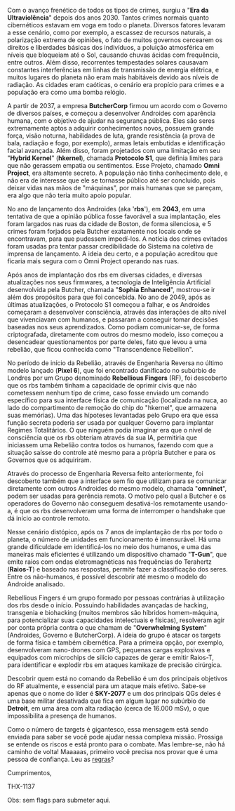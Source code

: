 
Com o avanço frenético de todos os tipos de crimes, surgiu a "**Era da Ultraviolência**" depois dos anos 2030. Tantos crimes normais quanto cibernéticos estavam em voga em todo o planeta. Diversos fatores levaram a esse cenário, como por exemplo, a escassez de recursos naturais, a polarização extrema de opiniões, o fato de muitos governos cercearem os direitos e liberdades básicas dos indivíduos, a poluição atmosférica em níveis que bloqueiam até o Sol, causando chuvas ácidas com frequência, entre outros. Além disso, recorrentes tempestades solares causavam constantes interferências em linhas de transmissão de energia elétrica, e muitos lugares do planeta não eram mais habitáveis devido aos níveis de radiação. As cidades eram caóticas, o cenário era propício para crimes e a população era como uma bomba relógio.

A partir de 2037, a empresa **ButcherCorp** firmou um acordo com o Governo de diversos países, e começou a desenvolver Androides com aparência humana, com o objetivo de ajudar na segurança pública. Eles são seres extremamente aptos a adquirir conhecimentos novos, possuem grande força, visão noturna, habilidades de luta, grande resistência (a prova de bala, radiação e fogo, por exemplo), armas letais embutidas e identificação facial avançada. Além disso, foram projetados com uma limitação em seu "**Hybrid Kernel**" (**hkernel**), chamada **Protocolo S1**, que definia limites para que não gerassem empatia ou sentimentos. Esse Projeto, chamado **Omni Project**, era altamente secreto. A população não tinha conhecimento dele, e não era de interesse que ele se tornasse público até ser concluído, pois deixar vidas nas mãos de "máquinas", por mais humanas que se pareçam, era algo que não teria muito apoio popular.

No ano de lançamento dos Androides (aka '**rbs**'), em **2043**, em uma tentativa de que a opinião pública fosse favorável a sua implantação, eles foram largados nas ruas da cidade de Boston, de forma silenciosa, e 5 crimes foram forjados pela Butcher exatamente nos locais onde se encontravam, para que pudessem impedí-los. A notícia dos crimes evitados foram usadas pra tentar passar credibilidade do Sistema na coletiva de imprensa de lançamento. A ideia deu certo, e a população acreditou que ficaria mais segura com o Omni Project operando nas ruas.

Após anos de implantação dos rbs em diversas cidades, e diversas atualizações nos seus firmwares, a tecnologia de Inteligência Artificial desenvolvida pela Butcher, chamada "**Sophia Enhanced**", mostrou-se ir além dos propósitos para que foi concebida. No ano de 2049, após as últimas atualizações, o Protocolo S1 começou a falhar, e os Androides começaram a desenvolver consciência, através das interações de alto nível que vivenciavam com humanos, e passaram a conseguir tomar decisões baseadas nos seus aprendizados. Como podiam comunicar-se, de forma criptografada, diretamente com outros do mesmo modelo, isso começou a desencadear questionamentos por parte deles, fato que levou a uma rebelião, que ficou conhecida como "Transcendence Rebellion". 

No período de início da Rebelião, através de Engenharia Reversa no último modelo lançado (**Pixel 6**), que foi encontrado danificado no subúrbio de Londres por um Grupo denominado **Rebellious Fingers** (RF), foi descoberto que os rbs também tinham a capacidade de oprimir civis que não cometessem nenhum tipo de crime, caso fosse enviado um comando específico para sua interface física de comunicação (localizada na nuca, ao lado do compartimento de remoção do chip do "hkernel", que armazena suas memórias). Uma das hípoteses levantadas pelo Grupo era que essa função secreta poderia ser usada por qualquer Governo para implantar Regimes Totalitários. O que ninguém podia imaginar era que o nível de consciência que os rbs obteriam através da sua IA, permitiria que iniciassem uma Rebelião contra todos os humanos, fazendo com que a situação saísse do controle até mesmo para a própria Butcher e para os Governos que os adquiriram.

Através do processo de Engenharia Reversa feito anteriormente, foi descoberto também que a interface sem fio que utilizam para se comunicar diretamente com outros Androides do mesmo modelo, chamada "**omninet**", podem ser usadas para gerência remota. O motivo pelo qual a Butcher e os operadores do Governo não conseguem desativá-los remotamente usando-a, é que os rbs desenvolveram uma forma de interromper o handshake que dá início ao controle remoto.

Nesse cenário distópico, após os 7 anos de implantação de rbs por todo o planeta, o número de unidades em funcionamento é imensurável. Há uma grande dificuldade em identificá-los no meio dos humanos, e uma das maneiras mais eficientes é utilizando um dispositivo chamado "**T-Gun**", que emite raios com ondas eletromagnéticas nas frequências do Terahertz (**Raios-T**) e baseado nas respostas, permite fazer a classificação dos seres. Entre os não-humanos, é possível descobrir até mesmo o modelo do Androide analisado.

Rebellious Fingers é um grupo formado por pessoas contrárias à utilização dos rbs desde o início. Possuindo habilidades avançadas de hacking, transgenia e biohacking (muitos membros são híbridos homem-máquina, para potencializar suas capacidades intelectuais e físicas), resolveram agir por conta própria contra o que chamam de "**Overwhelming System**" (Androides, Governo e ButcherCorp). A ideia do grupo é atacar os targets de forma física e também cibernética. Para a primeira opção, por exemplo, desenvolveram nano-drones com GPS, pequenas cargas explosivas e equipados com microchips de silício capazes de gerar e emitir Raios-T, para identificar e explodir rbs em ataques kamikaze de precisão cirúrgica.

Descobrir quem está no comando da Rebelião é um dos principais objetivos do RF atualmente, e essencial para um ataque mais efetivo. Sabe-se apenas que o nome do líder é **SKY-2077** e um dos principais QGs deles é uma base militar desativada que fica em algum lugar no subúrbio de **Detroit**, em uma área com alta radiação (cerca de 16.000 mSv), o que impossibilita a presença de humanos.

Como o número de targets é gigantesco, essa mensagem está sendo enviada para saber se você pode ajudar nessa complexa missão. Prossiga se entende os riscos e está pronto para o combate. Mas lembre-se, não há caminho de volta! Maaaaas, primeiro você precisa nos provar que é uma pessoa de confiança. Leu as [regras](https://pwn2.win/NIZKCTF-js/regras)?

Cumprimentos,

THX-1137

Obs: sem flags para submeter aqui.

